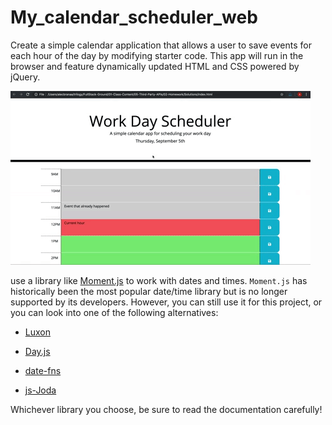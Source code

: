 # My_calendar_scheduler_web
Create a simple calendar application that allows a user to save events for each hour of the day by modifying starter code. This app will run in the browser and feature dynamically updated HTML and CSS powered by jQuery.

![day planner demo](./Assets/05-third-party-apis-homework-demo.gif)

use a library like [Moment.js](https://momentjs.com/) to work with dates and times. `Moment.js` has historically been the most popular date/time library but is no longer supported by its developers. However, you can still use it for this project, or you can look into one of the following alternatives:

  * [Luxon](https://moment.github.io/luxon/)

  * [Day.js](https://day.js.org/)

  * [date-fns](https://date-fns.org/)

  * [js-Joda](https://js-joda.github.io/js-joda/)

Whichever library you choose, be sure to read the documentation carefully!

